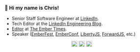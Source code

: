 ### 🐰 Hi my name is Chris!

- Senior Staff Software Engineer at <a href="https://www.linkedin.com/in/chrisrng" rel="nofollow" target="blank">LinkedIn</a>.
- Tech Editor at the <a href="https://engineering.linkedin.com/blog" rel="nofollow" target="blank">LinkedIn Engineering Blog</a>.
- <a href="https://blog.emberjs.com/author/chris-ng/" rel="nofollow" target="blank">Editor</a> at <a href="https://blog.emberjs.com/tag/newsletter/" rel="nofollow" target="blank">The Ember Times</a>.
- Speaker (<a href="https://www.youtube.com/watch?v=lpljvcBUye0" rel="nofollow" target="blank">EmberFest</a>, <a href="https://www.youtube.com/watch?v=t7O9N87tOqs" rel="nofollow" target="blank">EmberConf</a>, <a href="https://www.youtube.com/watch?v=R4cb7TGV3C8" rel="nofollow" target="blank">LibertyJS</a>, <a href="https://twitter.com/chrisrng/status/1266020465656631296" rel="nofollow" target="blank">ForwardJS</a>, etc.)

<p align="center">
<a href="https://github.com/chrisrng" rel="nofollow" target="blank"><img align="center" src="https://cdn.jsdelivr.net/npm/simple-icons@3.0.1/icons/github.svg" alt="github logo" height="20" width="20" /></a>
<a href="https://www.linkedin.com/in/chrisrng" rel="nofollow" target="blank"><img align="center" src="https://cdn.jsdelivr.net/npm/simple-icons@3.0.1/icons/linkedin.svg" alt="linkedin logo" height="20" width="20" /></a>
<a href="https://twitter.com/chrisrng" rel="nofollow" target="blank"><img align="center" src="https://cdn.jsdelivr.net/npm/simple-icons@3.0.1/icons/twitter.svg" alt="twitter logo" height="20" width="20" /></a>
</p>
